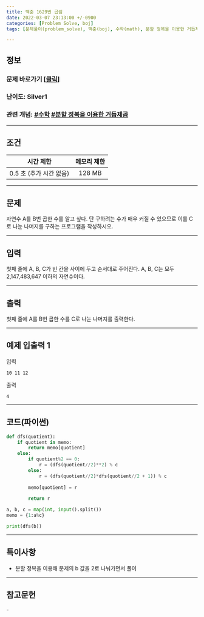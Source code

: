 ```yaml
---
title: 백준 1629번 곱셈
date: 2022-03-07 23:13:00 +/-0900
categories: [Problem Solve, boj]
tags: [문제풀이(problem_solve), 백준(boj), 수학(math), 분할 정복을 이용한 거듭제곱(power_using_divide_and_conquer)]

---
```

## 정보
### 문제 바로가기 [[클릭](https://www.acmicpc.net/problem/1629)]
### 난이도: Silver1
### 관련 개념: [#수학](https://www.acmicpc.net/problemset?sort=ac_desc&algo=124) [#분할 정복을 이용한 거듭제곱](https://www.acmicpc.net/problemset?sort=ac_desc&algo=39)

---
## 조건

시간 제한|메모리 제한
:---:|:---:
0.5 초 (추가 시간 없음)|128 MB

---
## 문제
자연수 A를 B번 곱한 수를 알고 싶다. 단 구하려는 수가 매우 커질 수 있으므로 이를 C로 나눈 나머지를 구하는 프로그램을 작성하시오.

---
## 입력
첫째 줄에 A, B, C가 빈 칸을 사이에 두고 순서대로 주어진다. A, B, C는 모두 2,147,483,647 이하의 자연수이다.

---
## 출력
첫째 줄에 A를 B번 곱한 수를 C로 나눈 나머지를 출력한다.

---
## 예제 입출력 1
입력
```
10 11 12
```

출력
```
4
```

---
## 코드(파이썬)
```python
def dfs(quotient):
    if quotient in memo:
        return memo[quotient]
    else:
        if quotient%2 == 0:
            r = (dfs(quotient//2)**2) % c
        else:
            r = (dfs(quotient//2)*dfs(quotient//2 + 1)) % c
        
        memo[quotient] = r
        
        return r

a, b, c = map(int, input().split())
memo = {1:a%c}

print(dfs(b))

```

---
## 특이사항
- 분할 정복을 이용해 문제의 b 값을 2로 나눠가면서 풀이

---
## 참고문헌
\-
